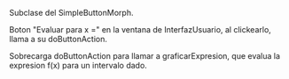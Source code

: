 Subclase del SimpleButtonMorph.

Boton "Evaluar para x =" en la ventana de InterfazUsuario, al clickearlo, llama a su doButtonAction.

Sobrecarga doButtonAction para llamar a graficarExpresion, que evalua la expresion f(x) para un intervalo dado.